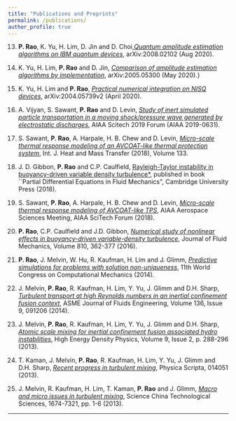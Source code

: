 ```yaml
---
title: "Publications and Preprints"
permalink: /publications/
author_profile: true
---
```


13. **P. Rao**, K. Yu, H. Lim, D. Jin and D. Choi,[*Quantum amplitude estimation algorithms on IBM quantum devices*](https://arxiv.org/abs/2008.02102), arXiv:2008.02102 (Aug 2020).

12. K. Yu, H. Lim, **P. Rao** and D. Jin, [*Comparison of amplitude estimation algorithms by implementation*](https://arxiv.org/abs/2005.05300), arXiv:2005.05300 (May 2020).}

11. K. Yu, H. Lim and **P. Rao**, [*Practical numerical integration on NISQ devices*](https://arxiv.org/abs/2004.05739), arXiv:2004.05739v2 (April 2020).

10. A. Vijyan, S. Sawant, **P. Rao** and D. Levin, [*Study of inert simulated particle transportation in a moving shock/pressure wave generated by electrostatic discharges*](https://arc.aiaa.org/doi/abs/10.2514/6.2019-0631), AIAA Scitech 2019 Forum (AIAA 2019-0631).

9. S. Sawant, **P. Rao**, A. Harpale, H. B.  Chew and D. Levin, [*Micro-scale thermal response modeling of an AVCOAT-like thermal protection system*](https://www.sciencedirect.com/science/article/pii/S0017931018334689), Int. J. Heat and Mass Transfer (2018), Volume 133.

8. J. D. Gibbon, **P. Rao** and C.P. Caulfield, [Rayleigh-Taylor instability in buoyancy-driven variable density turbulence*](https://wordery.com/london-mathematical-society-lecture-note-series-partcial-differential-equations-in-fluid-mechanics-series-number-452-charles-l-fefferman-9781108460965), published in book ``Partial Differential Equations in Fluid Mechanics", Cambridge University Press (2018).

7. S. Sawant, **P. Rao**, A. Harpale, H. B. Chew and D. Levin, [*Micro-scale thermal response modeling of AVCOAT-like TPS*](https://arc.aiaa.org/doi/pdf/10.2514/6.2018-0495), AIAA Aerospace Sciences Meeting, AIAA SciTech Forum (2018).

6. **P. Rao**, C.P. Caulfield and J.D. Gibbon, [*Numerical study of nonlinear effects in buoyancy-driven variable-density turbulence*](https://www.cambridge.org/core/journals/journal-of-fluid-mechanics/article/nonlinear-effects-in-buoyancydriven-variabledensity-turbulence/5654BD694732DC4AE86B8DE3DAE348BF), Journal of Fluid Mechanics, Volume 810, 362-377 (2016).

5. **P. Rao**, J. Melvin, W. Hu, R. Kaufman, H. Lim and J. Glimm, [*Predictive simulations for problems with solution non-uniqueness*](ftp://ftp.ams.sunysb.edu/papers/2014/susb14\_02.pdf), 11th World Congress on Computational Mechanics (2014).

4. J. Melvin, **P. Rao**, R. Kaufman, H. Lim, Y. Yu, J. Glimm and D.H. Sharp, [*Turbulent transport at high Reynolds numbers in an inertial confinement fusion context*](http://fluidsengineering.asmedigitalcollection.asme.org/article.aspx?articleid=1861192), ASME Journal of Fluids Engineering, Volume 136, Issue 9, 091206 (2014).

3. J. Melvin, **P. Rao**, R. Kaufman, H. Lim, Y. Yu, J. Glimm and D.H. Sharp, [*Atomic scale mixing for inertial confinement fusion associated hydro instabilities*](https://www.sciencedirect.com/science/article/pii/S157418181300013X), High Energy Density Physics, Volume 9, Issue 2, p. 288-296 (2013).

2. T. Kaman, J. Melvin, **P. Rao**, R. Kaufman, H. Lim, Y. Yu, J. Glimm and D.H. Sharp, [*Recent progress in turbulent mixing*](https://iopscience.iop.org/article/10.1088/0031-8949/2013/T155/014051/meta), Physica Scripta, 014051 (2013).

1. J. Melvin, R. Kaufman, H. Lim, T. Kaman, **P. Rao** and J. Glimm, [*Macro and micro issues in turbulent mixing*](https://link.springer.com/article/10.1007/s11431-013-5340-0), Science China Technological Sciences, 1674-7321, pp. 1-6 (2013).

---
